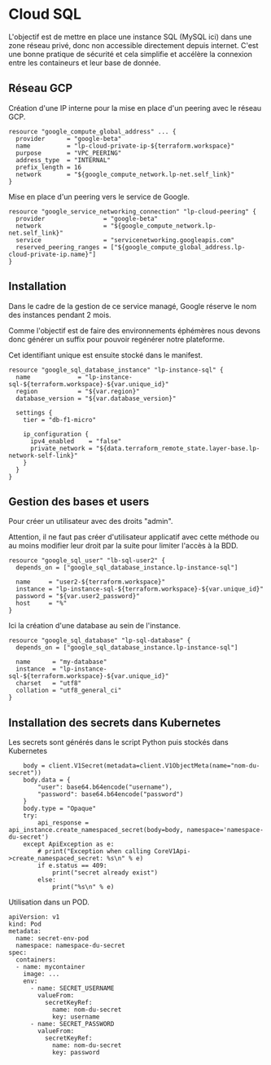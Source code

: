 # Cloud SQL

L'objectif est de mettre en place une instance SQL (MySQL ici) dans une zone réseau privé, donc non accessible directement depuis internet.
C'est une bonne pratique de sécurité et cela simplifie et accélère la connexion entre les containeurs et leur base de donnée.

## Réseau GCP

Création d'une IP interne pour la mise en place d'un peering avec le réseau GCP.

```language-terraform
resource "google_compute_global_address" ... {
  provider      = "google-beta"
  name          = "lp-cloud-private-ip-${terraform.workspace}"
  purpose       = "VPC_PEERING"
  address_type  = "INTERNAL"
  prefix_length = 16
  network       = "${google_compute_network.lp-net.self_link}"
}
```

Mise en place d'un peering vers le service de Google.

```language-terraform
resource "google_service_networking_connection" "lp-cloud-peering" {
  provider                = "google-beta"
  network                 = "${google_compute_network.lp-net.self_link}"
  service                 = "servicenetworking.googleapis.com"
  reserved_peering_ranges = ["${google_compute_global_address.lp-cloud-private-ip.name}"]
}
```

## Installation

Dans le cadre de la gestion de ce service managé, Google réserve le nom des instances pendant 2 mois.

Comme l'objectif est de faire des environnements éphémères nous devons donc générer un suffix pour pouvoir regénérer notre plateforme.

Cet identifiant unique est ensuite stocké dans le manifest.

```language-terraform
resource "google_sql_database_instance" "lp-instance-sql" {
  name             = "lp-instance-sql-${terraform.workspace}-${var.unique_id}"
  region           = "${var.region}"
  database_version = "${var.database_version}"

  settings {
    tier = "db-f1-micro"

    ip_configuration {
      ipv4_enabled    = "false"
      private_network = "${data.terraform_remote_state.layer-base.lp-network-self-link}"
    }
  }
}
```

## Gestion des bases et users

Pour créer un utilisateur avec des droits "admin".

Attention, il ne faut pas créer d'utilisateur applicatif avec cette méthode ou au moins modifier leur droit par la suite pour limiter l'accès à la BDD.

```language-terraform
resource "google_sql_user" "lb-sql-user2" {
  depends_on = ["google_sql_database_instance.lp-instance-sql"]

  name     = "user2-${terraform.workspace}"
  instance = "lp-instance-sql-${terraform.workspace}-${var.unique_id}"
  password = "${var.user2_password}"
  host     = "%"
}
```

Ici la création d'une database au sein de l'instance.

```language-terraform
resource "google_sql_database" "lp-sql-database" {
  depends_on = ["google_sql_database_instance.lp-instance-sql"]

  name      = "my-database"
  instance  = "lp-instance-sql-${terraform.workspace}-${var.unique_id}"
  charset   = "utf8"
  collation = "utf8_general_ci"
}
```

## Installation des secrets dans Kubernetes

Les secrets sont générés dans le script Python puis stockés dans Kubernetes

```language-python
    body = client.V1Secret(metadata=client.V1ObjectMeta(name="nom-du-secret"))
    body.data = {
        "user": base64.b64encode("username"), 
        "password": base64.b64encode("password")
    }
    body.type = "Opaque"
    try:
        api_response = api_instance.create_namespaced_secret(body=body, namespace='namespace-du-secret')
    except ApiException as e:
        # print("Exception when calling CoreV1Api->create_namespaced_secret: %s\n" % e)
        if e.status == 409:
            print("secret already exist")
        else:
            print("%s\n" % e)
```

Utilisation dans un POD.

```language-yaml
apiVersion: v1
kind: Pod
metadata:
  name: secret-env-pod
  namespace: namespace-du-secret
spec:
  containers:
  - name: mycontainer
    image: ...
    env:
      - name: SECRET_USERNAME
        valueFrom:
          secretKeyRef:
            name: nom-du-secret
            key: username
      - name: SECRET_PASSWORD
        valueFrom:
          secretKeyRef:
            name: nom-du-secret
            key: password
```
